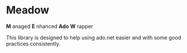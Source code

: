 

**Meadow**
=========
 __M__ anaged __E__ nhanced __Ado__ __W__ rapper
 
 This library is designed to help using ado.net easier and with some good practices consistently.
 
 
 
 
 